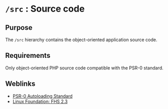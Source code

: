 # `/src` : Source code

## Purpose

The `/src` hierarchy contains the object-oriented application source code.

## Requirements

Only object-oriented PHP source code compatible with the PSR-0 standard.

## Weblinks

* [PSR-0 Autoloading Standard](http://www.php-fig.org/psr/psr-0/)
* [Linux Foundation: FHS 2.3](http://refspecs.linuxfoundation.org/FHS_2.3/fhs-2.3.html#USRSRCSOURCECODE)
